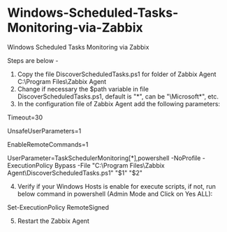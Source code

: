 # Windows-Scheduled-Tasks-Monitoring-via-Zabbix
Windows Scheduled Tasks Monitoring via Zabbix

Steps are below -

1.	Copy the file DiscoverScheduledTasks.ps1 for folder of Zabbix Agent C:\Program Files\Zabbix Agent
2.	Change if necessary the $path variable in file DiscoverScheduledTasks.ps1, default is "*", can be "\Microsoft\*", etc.
3.	In the configuration file of Zabbix Agent add the following parameters:


Timeout=30

UnsafeUserParameters=1

EnableRemoteCommands=1

UserParameter=TaskSchedulerMonitoring[*],powershell -NoProfile -ExecutionPolicy Bypass -File "C:\Program Files\Zabbix Agent\DiscoverScheduledTasks.ps1" "$1" "$2"

4.	Verify if your Windows Hosts is enable for execute scripts, if not, run below command in powershell (Admin Mode and Click on Yes ALL):

Set-ExecutionPolicy RemoteSigned

5.	Restart the Zabbix Agent

